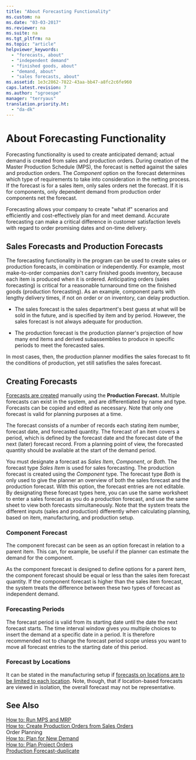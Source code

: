 ```yaml
---
title: "About Forecasting Functionality"
ms.custom: na
ms.date: "03-03-2017"
ms.reviewer: na
ms.suite: na
ms.tgt_pltfrm: na
ms.topic: "article"
helpviewer_keywords: 
  - "forecasts, about"
  - "independent demand"
  - "finished goods, about"
  - "demand, about"
  - "sales forecasts, about"
ms.assetid: 1e3c2862-7822-43aa-bb47-a8fc2c6fe960
caps.latest.revision: 7
ms.author: "sgroespe"
manager: "terryaus"
translation.priority.ht: 
  - "da-dk"
---
```

# About Forecasting Functionality
Forecasting functionality is used to create anticipated demand; actual demand is created from sales and production orders. During creation of the Master Production Schedule \(MPS\), the forecast is netted against the sales and production orders. The *Component* option on the forecast determines which type of requirements to take into consideration in the netting process. If the forecast is for a sales item, only sales orders net the forecast. If it is for components, only dependent demand from production order components net the forecast.  
  
 Forecasting allows your company to create "what if" scenarios and efficiently and cost\-effectively plan for and meet demand. Accurate forecasting can make a critical difference in customer satisfaction levels with regard to order promising dates and on\-time delivery.  
  
## Sales Forecasts and Production Forecasts  
 The forecasting functionality in the program can be used to create sales or production forecasts, in combination or independently. For example, most make\-to\-order companies don't carry finished goods inventory, because each item is produced when it is ordered. Anticipating orders \(sales forecasting\) is critical for a reasonable turnaround time on the finished goods \(production forecasting\). As an example, component parts with lengthy delivery times, if not on order or on inventory, can delay production.  
  
-   The sales forecast is the sales department's best guess at what will be sold in the future, and is specified by item and by period. However, the sales forecast is not always adequate for production.  
  
-   The production forecast is the production planner's projection of how many end items and derived subassemblies to produce in specific periods to meet the forecasted sales.  
  
 In most cases, then, the production planner modifies the sales forecast to fit the conditions of production, yet still satisfies the sales forecast.  
  
## Creating Forecasts  
 [Forecasts are created](../OperationsPlanning/how-to-create-a-forecast.md) manually using the **Production Forecast.** Multiple forecasts can exist in the system, and are differentiated by name and type. Forecasts can be copied and edited as necessary. Note that only one forecast is valid for planning purposes at a time.  
  
 The forecast consists of a number of records each stating item number, forecast date, and forecasted quantity. The forecast of an item covers a period, which is defined by the forecast date and the forecast date of the next \(later\) forecast record. From a planning point of view, the forecasted quantity should be available at the start of the demand period.  
  
 You must designate a forecast as *Sales Item*, *Component*, or *Both*. The forecast type *Sales Item* is used for sales forecasting. The production forecast is created using the *Component* type. The forecast type *Both* is only used to give the planner an overview of both the sales forecast and the production forecast. With this option, the forecast entries are not editable. By designating these forecast types here, you can use the same worksheet to enter a sales forecast as you do a production forecast, and use the same sheet to view both forecasts simultaneously. Note that the system treats the different inputs \(sales and production\) differently when calculating planning, based on item, manufacturing, and production setup.  
  
### Component Forecast  
 The component forecast can be seen as an option forecast in relation to a parent item. This can, for example, be useful if the planner can estimate the demand for the component.  
  
 As the component forecast is designed to define options for a parent item, the component forecast should be equal or less than the sales item forecast quantity. If the component forecast is higher than the sales item forecast, the system treats the difference between these two types of forecast as independent demand.  
  
### Forecasting Periods  
 The forecast period is valid from its starting date until the date the next forecast starts. The time interval window gives you multiple choices to insert the demand at a specific date in a period. It is therefore recommended not to change the forecast period scope unless you want to move all forecast entries to the starting date of this period.  
  
### Forecast by Locations  
 It can be stated in the manufacturing setup if [forecasts on locations are to be limited to each location](../Topic/\($%20T_99000765_37%20Use%20Forecast%20on%20Locations%20$\).md). Note, though, that if location\-based forecasts are viewed in isolation, the overall forecast may not be representative.  
  
## See Also  
 [How to: Run MPS and MRP](../OperationsPlanning/how-to-run-mps-and-mrp.md)   
 [How to: Create Production Orders from Sales Orders](../OperationsPlanning/how-to-create-production-orders-from-sales-orders.md)   
 Order Planning   
 [How to: Plan for New Demand](../OperationsPlanning/how-to-plan-for-new-demand.md)   
 [How to: Plan Project Orders](../OperationsPlanning/how-to-plan-project-orders.md)   
 [Production Forecast\-duplicate](../Topic/\($%20N_99000919%20Production%20Forecast%20$\)-duplicate.md)